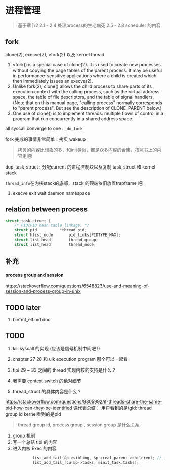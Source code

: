 # 进程管理
> 基于章节2
> 2.1 - 2.4 处理process的生老病死
> 2.5 - 2.8 scheduler 的内容

## fork
clone(2), execve(2), vfork(2) 以及 kernel thread

1. vfork() is a special case of clone(2).  It is used to create new processes without copying the page tables of the parent process.  It may be useful in performance-sensitive applications where a child is created which then immediately issues an execve(2).
2. Unlike fork(2), clone() allows the child process to share parts of its execution context with the calling process, such as the virtual address space, the table of file descriptors, and the table of signal handlers.  (Note that on this manual page, "calling process" normally corresponds to "parent process".  But see the description of CLONE_PARENT below.)
3. One use of clone() is to implement threads: multiple flows of control in a program that run concurrently in a shared address space.

all syscall converge to one : `_do_fork`

fork 完成的事情非常简单：拷贝 wakeup
> 拷贝的内容比想象的多，和init类似，都是众多内容的合集，按照书上的内容走吧!

dup_task_struct : 分配current 的进程控制块以及复制 task_struct 和 kernel stack

`thread_info`在内核stack的底部，stack 的顶端依旧放置trapframe 吧!

1. execve exit wait daemon namespace

## relation between process
```c
struct task_struct {
	/* PID/PID hash table linkage. */
	struct pid			*thread_pid;
	struct hlist_node		pid_links[PIDTYPE_MAX];
	struct list_head		thread_group;
	struct list_head		thread_node;
```

## 补充
#### process group and session
https://stackoverflow.com/questions/6548823/use-and-meaning-of-session-and-process-group-in-unix

## TODO later
1. binfmt_elf.md doc 

## TODO
1. kill syscall 的实现 (应该是信号机制中间吧 !)
2. chapter 27 28 和 ulk execution program 那个可以一起看
3. tlpi 29 ~ 33 之间的 thread 实现内核的支持是什么 ?

4. 我需要 context switch 的绝对细节
5. thread_struct 的具体内容是什么 ?


https://stackoverflow.com/questions/9305992/if-threads-share-the-same-pid-how-can-they-be-identified
课代表总结：
用户看到的是tgid: thread group id
kernel看到的是pid

> thread group id,  process group , session group 是什么关系


1. group 机制
2. 写一个总结 tlpi 的内容
3. 进入内核 Exec 的内容


```c
			list_add_tail(&p->sibling, &p->real_parent->children); // 这些成员的含义是什么 ?
			list_add_tail_rcu(&p->tasks, &init_task.tasks);
```

